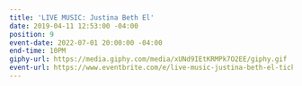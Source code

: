 ```yaml
---
title: 'LIVE MUSIC: Justina Beth El'
date: 2019-04-11 12:53:00 -04:00
position: 9
event-date: 2022-07-01 20:00:00 -04:00
end-time: 10PM
giphy-url: https://media.giphy.com/media/xUNd9IEtKRMPk7O2EE/giphy.gif
event-url: https://www.eventbrite.com/e/live-music-justina-beth-el-tickets-372531149697
---
```


